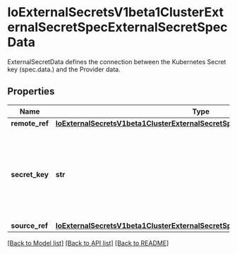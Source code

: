 # IoExternalSecretsV1beta1ClusterExternalSecretSpecExternalSecretSpecData

ExternalSecretData defines the connection between the Kubernetes Secret key (spec.data.<key>) and the Provider data.
## Properties
Name | Type | Description | Notes
------------ | ------------- | ------------- | -------------
**remote_ref** | [**IoExternalSecretsV1beta1ClusterExternalSecretSpecExternalSecretSpecRemoteRef**](IoExternalSecretsV1beta1ClusterExternalSecretSpecExternalSecretSpecRemoteRef.md) |  | 
**secret_key** | **str** | SecretKey defines the key in which the controller stores the value. This is the key in the Kind&#x3D;Secret | 
**source_ref** | [**IoExternalSecretsV1beta1ClusterExternalSecretSpecExternalSecretSpecSourceRef**](IoExternalSecretsV1beta1ClusterExternalSecretSpecExternalSecretSpecSourceRef.md) |  | [optional] 

[[Back to Model list]](../README.md#documentation-for-models) [[Back to API list]](../README.md#documentation-for-api-endpoints) [[Back to README]](../README.md)


